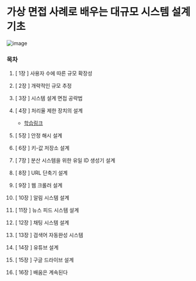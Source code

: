 # 가상 면접 사례로 배우는 대규모 시스템 설계 기초

![image](https://github.com/user-attachments/assets/f9571043-a12c-49e5-9cc2-3da0643c09b3)

### 목차

1. [ 1장 ] 사용자 수에 따른 규모 확장성

2. [ 2장 ] 개략적인 규모 추정

3. [ 3장 ] 시스템 설계 면접 공략법

4. [ 4장 ] 처리율 제한 장치의 설계
    - [학습링크](https://github.com/ulimy/study/tree/main/architecture/4%EC%9E%A5)

5. [ 5장 ] 안정 해시 설계

6. [ 6장 ] 키-값 저장소 설계

7. [ 7장 ] 분산 시스템을 위한 유일 ID 생성기 설계

8. [ 8장 ] URL 단축기 설계

9. [ 9장 ] 웹 크롤러 설계

10. [ 10장 ] 알림 시스템 설계

11. [ 11장 ] 뉴스 피드 시스템 설계

12. [ 12장 ] 채팅 시스템 설계

13. [ 13장 ] 검색어 자동완성 시스템

14. [ 14장 ] 유튜브 설계

15. [ 15장 ] 구글 드라이브 설계

16. [ 16장 ] 배움은 계속된다


